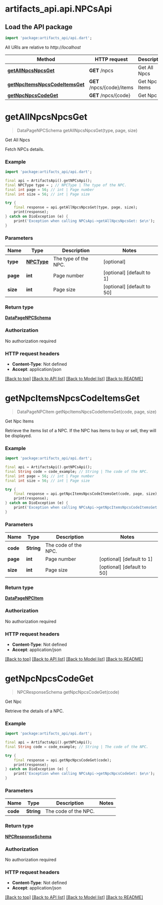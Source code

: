 # artifacts_api.api.NPCsApi

## Load the API package
```dart
import 'package:artifacts_api/api.dart';
```

All URIs are relative to *http://localhost*

Method | HTTP request | Description
------------- | ------------- | -------------
[**getAllNpcsNpcsGet**](NPCsApi.md#getallnpcsnpcsget) | **GET** /npcs | Get All Npcs
[**getNpcItemsNpcsCodeItemsGet**](NPCsApi.md#getnpcitemsnpcscodeitemsget) | **GET** /npcs/{code}/items | Get Npc Items
[**getNpcNpcsCodeGet**](NPCsApi.md#getnpcnpcscodeget) | **GET** /npcs/{code} | Get Npc


# **getAllNpcsNpcsGet**
> DataPageNPCSchema getAllNpcsNpcsGet(type, page, size)

Get All Npcs

Fetch NPCs details.

### Example
```dart
import 'package:artifacts_api/api.dart';

final api = ArtifactsApi().getNPCsApi();
final NPCType type = ; // NPCType | The type of the NPC.
final int page = 56; // int | Page number
final int size = 56; // int | Page size

try {
    final response = api.getAllNpcsNpcsGet(type, page, size);
    print(response);
} catch on DioException (e) {
    print('Exception when calling NPCsApi->getAllNpcsNpcsGet: $e\n');
}
```

### Parameters

Name | Type | Description  | Notes
------------- | ------------- | ------------- | -------------
 **type** | [**NPCType**](.md)| The type of the NPC. | [optional] 
 **page** | **int**| Page number | [optional] [default to 1]
 **size** | **int**| Page size | [optional] [default to 50]

### Return type

[**DataPageNPCSchema**](DataPageNPCSchema.md)

### Authorization

No authorization required

### HTTP request headers

 - **Content-Type**: Not defined
 - **Accept**: application/json

[[Back to top]](#) [[Back to API list]](../README.md#documentation-for-api-endpoints) [[Back to Model list]](../README.md#documentation-for-models) [[Back to README]](../README.md)

# **getNpcItemsNpcsCodeItemsGet**
> DataPageNPCItem getNpcItemsNpcsCodeItemsGet(code, page, size)

Get Npc Items

Retrieve the items list of a NPC. If the NPC has items to buy or sell, they will be displayed.

### Example
```dart
import 'package:artifacts_api/api.dart';

final api = ArtifactsApi().getNPCsApi();
final String code = code_example; // String | The code of the NPC.
final int page = 56; // int | Page number
final int size = 56; // int | Page size

try {
    final response = api.getNpcItemsNpcsCodeItemsGet(code, page, size);
    print(response);
} catch on DioException (e) {
    print('Exception when calling NPCsApi->getNpcItemsNpcsCodeItemsGet: $e\n');
}
```

### Parameters

Name | Type | Description  | Notes
------------- | ------------- | ------------- | -------------
 **code** | **String**| The code of the NPC. | 
 **page** | **int**| Page number | [optional] [default to 1]
 **size** | **int**| Page size | [optional] [default to 50]

### Return type

[**DataPageNPCItem**](DataPageNPCItem.md)

### Authorization

No authorization required

### HTTP request headers

 - **Content-Type**: Not defined
 - **Accept**: application/json

[[Back to top]](#) [[Back to API list]](../README.md#documentation-for-api-endpoints) [[Back to Model list]](../README.md#documentation-for-models) [[Back to README]](../README.md)

# **getNpcNpcsCodeGet**
> NPCResponseSchema getNpcNpcsCodeGet(code)

Get Npc

Retrieve the details of a NPC.

### Example
```dart
import 'package:artifacts_api/api.dart';

final api = ArtifactsApi().getNPCsApi();
final String code = code_example; // String | The code of the NPC.

try {
    final response = api.getNpcNpcsCodeGet(code);
    print(response);
} catch on DioException (e) {
    print('Exception when calling NPCsApi->getNpcNpcsCodeGet: $e\n');
}
```

### Parameters

Name | Type | Description  | Notes
------------- | ------------- | ------------- | -------------
 **code** | **String**| The code of the NPC. | 

### Return type

[**NPCResponseSchema**](NPCResponseSchema.md)

### Authorization

No authorization required

### HTTP request headers

 - **Content-Type**: Not defined
 - **Accept**: application/json

[[Back to top]](#) [[Back to API list]](../README.md#documentation-for-api-endpoints) [[Back to Model list]](../README.md#documentation-for-models) [[Back to README]](../README.md)

